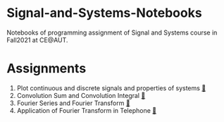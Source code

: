# Signal-and-Systems-Notebooks
Notebooks of programming assignment of Signal and Systems course in Fall2021 at CE@AUT.

# Assignments
1. Plot continuous and discrete signals and properties of systems [:link:](https://github.com/AmirMohamadBabaee/Signal-and-Systems-Notebooks/blob/main/assignment%201/SS_PA1.ipynb)
2. Convolution Sum and Convolution Integral [:link:](https://github.com/AmirMohamadBabaee/Signal-and-Systems-Notebooks/blob/main/assignment%202/SS_PA2.ipynb)
3. Fourier Series and Fourier Transform [:link:](https://github.com/AmirMohamadBabaee/Signal-and-Systems-Notebooks/blob/main/assignment%203/SS_PA3.ipynb)
4. Application of Fourier Transform in Telephone [:link:](https://github.com/AmirMohamadBabaee/Signal-and-Systems-Notebooks/blob/main/assignment%205/code/SS_PA5.ipynb)
